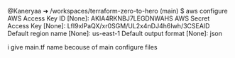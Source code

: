 @Kaneryaa ➜ /workspaces/terraform-zero-to-hero (main) $ aws configure 
AWS Access Key ID [None]: AKIA4RKNBJ7LEGDNWAHS
AWS Secret Access Key [None]: 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
Default region name [None]: us-east-1
Default output format [None]: json

i give main.tf name becouse of main configure files 